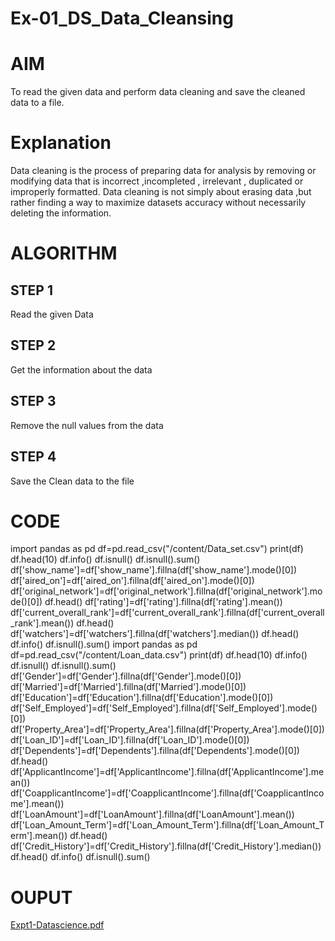 # Ex-01_DS_Data_Cleansing
# AIM
To read the given data and perform data cleaning and save the cleaned data to a file.

# Explanation
Data cleaning is the process of preparing data for analysis by removing or modifying data that is incorrect ,incompleted , irrelevant , duplicated or improperly formatted. Data cleaning is not simply about erasing data ,but rather finding a way to maximize datasets accuracy without necessarily deleting the information.

# ALGORITHM
## STEP 1
Read the given Data

## STEP 2
Get the information about the data

## STEP 3
Remove the null values from the data

## STEP 4
Save the Clean data to the file

# CODE
import pandas as pd
df=pd.read_csv("/content/Data_set.csv")
print(df)
df.head(10)
df.info()
df.isnull()
df.isnull().sum()
df['show_name']=df['show_name'].fillna(df['show_name'].mode()[0])
df['aired_on']=df['aired_on'].fillna(df['aired_on'].mode()[0])
df['original_network']=df['original_network'].fillna(df['original_network'].mode()[0])
df.head()
df['rating']=df['rating'].fillna(df['rating'].mean())
df['current_overall_rank']=df['current_overall_rank'].fillna(df['current_overall_rank'].mean())
df.head()
df['watchers']=df['watchers'].fillna(df['watchers'].median())
df.head()
df.info()
df.isnull().sum()
import pandas as pd
df=pd.read_csv("/content/Loan_data.csv")
print(df)
df.head(10)
df.info()
df.isnull()
df.isnull().sum()
df['Gender']=df['Gender'].fillna(df['Gender'].mode()[0])
df['Married']=df['Married'].fillna(df['Married'].mode()[0])
df['Education']=df['Education'].fillna(df['Education'].mode()[0])
df['Self_Employed']=df['Self_Employed'].fillna(df['Self_Employed'].mode()[0])
df['Property_Area']=df['Property_Area'].fillna(df['Property_Area'].mode()[0])
df['Loan_ID']=df['Loan_ID'].fillna(df['Loan_ID'].mode()[0])
df['Dependents']=df['Dependents'].fillna(df['Dependents'].mode()[0])
df.head()
df['ApplicantIncome']=df['ApplicantIncome'].fillna(df['ApplicantIncome'].mean())
df['CoapplicantIncome']=df['CoapplicantIncome'].fillna(df['CoapplicantIncome'].mean())
df['LoanAmount']=df['LoanAmount'].fillna(df['LoanAmount'].mean())
df['Loan_Amount_Term']=df['Loan_Amount_Term'].fillna(df['Loan_Amount_Term'].mean())
df.head()
df['Credit_History']=df['Credit_History'].fillna(df['Credit_History'].median())
df.head()
df.info()
df.isnull().sum()

# OUPUT
[Expt1-Datascience.pdf](https://github.com/PavithraBarathi/Ex-01-Data-Cleaning/files/11050589/Expt1-Datascience.pdf)

